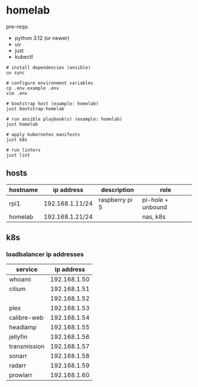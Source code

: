 # homelab

pre-reqs:

- python 3.12 (or newer)
- uv
- just
- kubectl

```shell
# install dependencies (ansible)
uv sync

# configure environment variables
cp .env.example .env
vim .env

# bootstrap host (example: homelab)
just bootstrap-homelab

# run ansible playbook(s) (example: homelab)
just homelab

# apply kubernetes manifests
just k8s

# run linters
just lint
```

## hosts

| hostname | ip address      | description    | role              |
|----------|-----------------|----------------|-------------------|
| rpi1     | 192.168.1.11/24 | raspberry pi 5 | pi-hole + unbound |
| homelab  | 192.168.1.21/24 |                | nas, k8s          |

## k8s

### loadbalancer ip addresses

| service      | ip address   |
|--------------|--------------|
| whoami       | 192.168.1.50 |
| cilium       | 192.168.1.51 |
|              | 192.168.1.52 |
| plex         | 192.168.1.53 |
| calibre-web  | 192.168.1.54 |
| headlamp     | 192.168.1.55 |
| jellyfin     | 192.168.1.56 |
| transmission | 192.168.1.57 |
| sonarr       | 192.168.1.58 |
| radarr       | 192.168.1.59 |
| prowlarr     | 192.168.1.60 |

